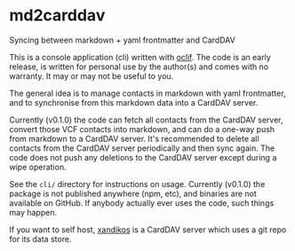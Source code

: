 # md2carddav

Syncing between markdown + yaml frontmatter and CardDAV

This is a console application (cli) written with [oclif](oclif.io/). The code is
an early release, is written for personal use by the author(s) and comes with no
warranty. It may or may not be useful to you.

The general idea is to manage contacts in markdown with yaml frontmatter, and to
synchronise from this markdown data into a CardDAV server.

Currently (v0.1.0) the code can fetch all contacts from the CardDAV server,
convert those VCF contacts into markdown, and can do a one-way push from
markdown to a CardDAV server. It's recommended to delete all contacts from the
CardDAV server periodically and then sync again. The code does not push any
deletions to the CardDAV server except during a wipe operation.

See the `cli/` directory for instructions on usage. Currently (v0.1.0) the
package is not published anywhere (npm, etc), and binaries are not available on
GitHub. If anybody actually ever uses the code, such things may happen.

If you want to self host, [xandikos](https://xandikos.org) is a CardDAV server
which uses a git repo for its data store.
